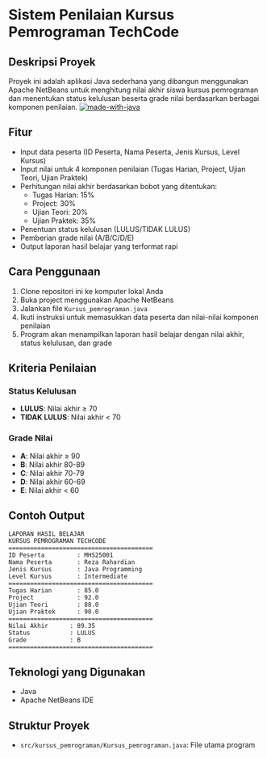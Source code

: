 # Sistem Penilaian Kursus Pemrograman TechCode

## Deskripsi Proyek
Proyek ini adalah aplikasi Java sederhana yang dibangun menggunakan Apache NetBeans untuk menghitung nilai akhir siswa kursus pemrograman dan menentukan status kelulusan beserta grade nilai berdasarkan berbagai komponen penilaian.
[![made-with-java](https://img.shields.io/badge/Made%20with-Java-red.svg)](https://www.java.com)

## Fitur
- Input data peserta (ID Peserta, Nama Peserta, Jenis Kursus, Level Kursus)
- Input nilai untuk 4 komponen penilaian (Tugas Harian, Project, Ujian Teori, Ujian Praktek)
- Perhitungan nilai akhir berdasarkan bobot yang ditentukan:
  - Tugas Harian: 15%
  - Project: 30%
  - Ujian Teori: 20%
  - Ujian Praktek: 35%
- Penentuan status kelulusan (LULUS/TIDAK LULUS)
- Pemberian grade nilai (A/B/C/D/E)
- Output laporan hasil belajar yang terformat rapi

## Cara Penggunaan
1. Clone repositori ini ke komputer lokal Anda
2. Buka project menggunakan Apache NetBeans
3. Jalankan file `Kursus_pemrograman.java`
4. Ikuti instruksi untuk memasukkan data peserta dan nilai-nilai komponen penilaian
5. Program akan menampilkan laporan hasil belajar dengan nilai akhir, status kelulusan, dan grade

## Kriteria Penilaian

### Status Kelulusan
- **LULUS**: Nilai akhir ≥ 70
- **TIDAK LULUS**: Nilai akhir < 70

### Grade Nilai
- **A**: Nilai akhir ≥ 90
- **B**: Nilai akhir 80-89
- **C**: Nilai akhir 70-79
- **D**: Nilai akhir 60-69
- **E**: Nilai akhir < 60

## Contoh Output
```
LAPORAN HASIL BELAJAR
KURSUS PEMROGRAMAN TECHCODE
========================================
ID Peserta         : MHS25001
Nama Peserta       : Reza Rahardian
Jenis Kursus       : Java Programming
Level Kursus       : Intermediate
========================================
Tugas Harian       : 85.0
Project            : 92.0
Ujian Teori        : 88.0
Ujian Praktek      : 90.0
========================================
Nilai Akhir      : 89.35
Status           : LULUS
Grade            : B
========================================
```

## Teknologi yang Digunakan
- Java
- Apache NetBeans IDE

## Struktur Proyek
- `src/kursus_pemrograman/Kursus_pemrograman.java`: File utama program




